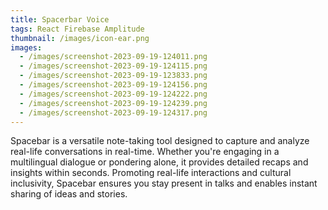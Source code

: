 ```yaml
---
title: Spacerbar Voice
tags: React Firebase Amplitude
thumbnail: /images/icon-ear.png
images:
  - /images/screenshot-2023-09-19-124011.png
  - /images/screenshot-2023-09-19-124115.png
  - /images/screenshot-2023-09-19-123833.png
  - /images/screenshot-2023-09-19-124156.png
  - /images/screenshot-2023-09-19-124222.png
  - /images/screenshot-2023-09-19-124239.png
  - /images/screenshot-2023-09-19-124317.png
---
```

Spacebar is a versatile note-taking tool designed to capture and analyze real-life conversations in real-time. Whether you're engaging in a multilingual dialogue or pondering alone, it provides detailed recaps and insights within seconds. Promoting real-life interactions and cultural inclusivity, Spacebar ensures you stay present in talks and enables instant sharing of ideas and stories.